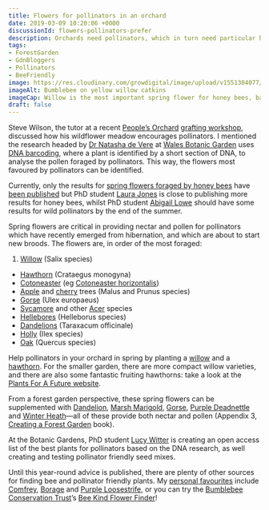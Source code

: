 ```yaml
---
title: Flowers for pollinators in an orchard
date: 2019-03-09 10:20:06 +0000
discussionId: flowers-pollinators-prefer
description: Orchards need pollinators, which in turn need particular help in spring. Based on DNA barcoding research by @WalesBotanic, these are the top spring flowers. This article first appeared in The People’s Orchard Newsletter. 
tags:
- ForestGarden
- GdnBloggers
- Pollinators
- BeeFriendly
image: https://res.cloudinary.com/growdigital/image/upload/v1551304077/bumblebee-F68CBD93.jpg
imageAlt: Bumblebee on yellow willow catkins
imageCap: Willow is the most important spring flower for honey bees, based on DNA research. I know, it’s a bumblebee…
draft: false
---
```


Steve Wilson, the tutor at a recent [People’s Orchard](http://www.stdogmaelsabbey.org.uk/peoplesorchard) [grafting workshop](https://www.forestgarden.wales/blog/grafting-workshop-feb-2019/), discussed how his wildflower meadow encourages pollinators. I mentioned the research headed by [Dr Natasha de Vere](https://botanicgarden.wales/person/dr-natasha-de-vere/) at [Wales Botanic Garden](https://botanicgarden.wales/) uses [DNA barcoding](https://botanicgarden.wales/science/saving-plants-and-fungi/dna-barcoding/), where a plant is identified by a short section of DNA, to analyse the pollen foraged by pollinators. This way, the flowers most favoured by pollinators can be identified.

Currently, only the results for [spring flowers foraged by honey bees](https://botanicgarden.wales/honey-bees-like-living-close-hedge-official/) have [been published](http://www.nature.com/articles/srep42838) but PhD student [Laura Jones](https://botanicgarden.wales/science/research-team/) is close to publishing more results for honey bees, whilst PhD student [Abigail Lowe](https://botanicgarden.wales/cyflwyniad-ymchwilydd-phd-newydd-abigail-lowe/) should have some results for wild pollinators by the end of the summer.

Spring flowers are critical in providing nectar and pollen for pollinators which have recently emerged from hibernation, and which are about to start new broods. The flowers are, in order of the most foraged:

1. [Willow](https://pfaf.org/user/Plant.aspx?LatinName=Salix+alba) (Salix species)
* [Hawthorn](https://pfaf.org/user/Plant.aspx?LatinName=Crataegus+monogyna) (Crataegus monogyna)
* [Cotoneaster](https://en.wikipedia.org/wiki/Cotoneaster) (eg [Cotoneaster horizontalis](https://www.rhs.org.uk/Plants/4619/i-Cotoneaster-horizontalis-i/Details))
* [Apple](https://pfaf.org/user/plant.aspx?LatinName=Malus+domestica) and [cherry](https://pfaf.org/user/Plant.aspx?LatinName=Prunus+avium) trees (Malus and Prunus species)
* [Gorse](https://pfaf.org/user/Plant.aspx?LatinName=Ulex+europaeus) (Ulex europaeus)
* [Sycamore](https://pfaf.org/user/plant.aspx?latinname=Acer+pseudoplatanus) and other [Acer](https://pfaf.org/user/Plant.aspx?LatinName=Acer+palmatum) species
* [Hellebores](https://en.wikipedia.org/wiki/Hellebore) (Helleborus species)
* [Dandelions](https://pfaf.org/user/plant.aspx?LatinName=Taraxacum+officinale) (Taraxacum officinale)
* [Holly](https://pfaf.org/user/Plant.aspx?LatinName=Ilex+aquifolium) (Ilex species)
* [Oak](https://pfaf.org/user/Plant.aspx?LatinName=Quercus+petraea) (Quercus species)

Help pollinators in your orchard in spring by planting a [willow](https://en.wikipedia.org/wiki/Willow) and a [hawthorn](https://pfaf.org/user/cmspage.aspx?pageid=59). For the smaller garden, there are more compact willow varieties, and there are also some fantastic fruiting hawthorns: take a look at the [Plants For A Future website](https://pfaf.org/). 

From a forest garden perspective, these spring flowers can be supplemented with [Dandelion](https://pfaf.org/user/Plant.aspx?LatinName=Taraxacum+officinale), [Marsh Marigold](https://pfaf.org/user/Plant.aspx?LatinName=Caltha+palustris), [Gorse](https://pfaf.org/user/Plant.aspx?LatinName=Ulex+europaeus), [Purple Deadnettle](https://pfaf.org/user/Plant.aspx?LatinName=Lamium+purpureum) and [Winter Heath](https://www.rhs.org.uk/Plants/89384/i-Erica-carnea-i-Loughrigg/Details)—all of these provide both nectar and pollen (Appendix 3, [Creating a Forest Garden](https://www.agroforestry.co.uk/product/creating-a-forest-garden-2/) book).

At the Botanic Gardens, PhD student [Lucy Witter](https://botanicgarden.wales/plants-pollinators-creating-pollinator-friendly-seed-mixes-gardens-urban-green-spaces/) is creating an open access list of the best plants for pollinators based on the DNA research, as well creating and testing pollinator friendly seed mixes.

Until this year-round advice is published, there are plenty of other sources for finding bee and pollinator friendly plants. My [personal favourites](https://www.forestgarden.wales/blog/top-10-bee-friendly-plants/) include [Comfrey](https://pfaf.org/user/Plant.aspx?LatinName=Symphytum+officinale), [Borage](https://pfaf.org/user/Plant.aspx?LatinName=Borago+officinalis) and [Purple Loosestrife](https://pfaf.org/user/Plant.aspx?LatinName=Lythrum+salicaria), or you can try the [Bumblebee Conservation Trust](https://www.bumblebeeconservation.org)’s [Bee Kind Flower Finder](https://beekind.bumblebeeconservation.org/home)!
